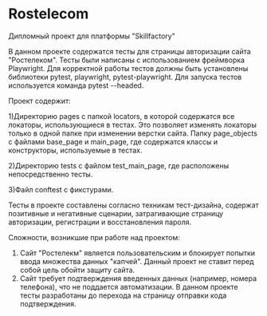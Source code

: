 # Rostelecom
Дипломный проект для платформы "Skillfactory"

В данном проекте содержатся тесты для страницы авторизации сайта "Ростелеком". Тесты были написаны с использованием фреймворка Playwright.
Для корректной работы тестов должны быть установлены библиотеки pytest, playwright, pytest-playwright.
Для запуска тестов используется команда pytest --headed.

Проект содержит:

1)Директорию pages с папкой locators, в которой содержатся все локаторы, использующиеся в тестах. Это позволяет изменять локаторы только в одной папке при изменении
верстки сайта. Папку page_objects с файлами base_page и main_page, где содержатся классы и конструкторы, используемые в тестах.

2)Директорию tests с файлом test_main_page, где расположены непосредственно тесты.

3)Файл conftest с фикстурами.

Тесты в проекте составлены согласно техникам тест-дизайна, содержат позитивные и негативные сценарии,  затрагивающие страницу авторизации, регистрации и восстановления пароля. 

Сложности, возникшие при работе над проектом:
1) Сайт "Ростелекм" является пользовательским и блокирует попытки ввода множества данных "капчей". Данный проект не ставит перед собой цель обойти защиту сайта.
2) Сайт требует подтверждения введенных данных (например, номера телефона), что не поддается автоматизации. В данном проекте тесты разработаны до перехода на страницу отправки кода подтверждения.
